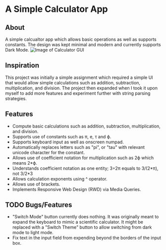 # A Simple Calculator App

## About
A simple calcualtor app which allows basic operations as well as supports constants. The design was kept minimal and modern and currently supports Dark Mode.
![Image of Calculator GUI](https://github.com/Flamingsides/calculator/assets/84507406/5a124881-714e-477d-b3b9-175a9e44b5d8)


## Inspiration
This project was initially a simple assignment which required a simple UI that would allow simple calculations such as addition, subtraction, multiplication, and division.
The project then expanded when I took it upon myself to add more features and experiment further with string parsing strategies.

## Features
- Compute basic calculations such as addition, subtraction, multiplication, and division.
- Supports use of constants such as π, e, τ and ϕ.
- Supports keyboard input as well as onscreen numpad.
- Automatically replaces letters such as "pi", or "tau" with relevant unicode character for the constant.
- Allows use of coefficient notation for multiplication such as 2ϕ which means 2*ϕ.
- Understands coefficient notation as one entity; 3÷2π equals to 3/(2\*π), not 3/2\*3
- Allows calculation exponents using ^ operator.
- Allows use of brackets.
- Implements Responsive Web Design (RWD) via Media Queries.

## TODO Bugs/Features
- "Switch Mode" button currently does nothing. It was originally meant to expand the keyboard to mimic a scientific calculator. It might be replaced with a "Switch Theme" button to allow switching from dark mode to light mode.
- Fix text in the input field from expending beyond the borders of the input box.
